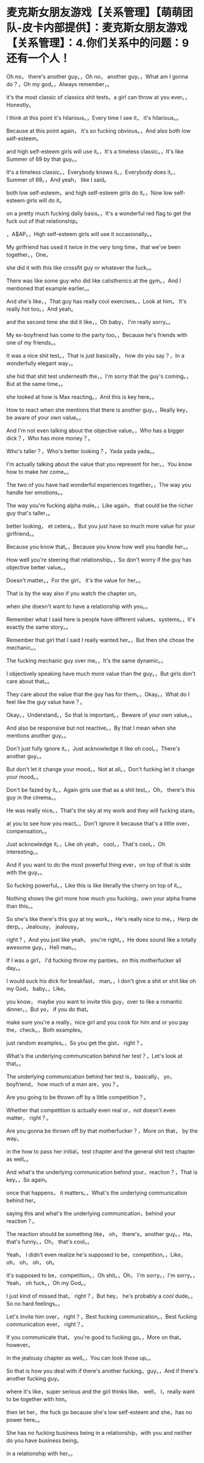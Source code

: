 # 麦克斯女朋友游戏【关系管理】【萌萌团队-皮卡内部提供】：麦克斯女朋友游戏【关系管理】：4.你们关系中的问题：9还有一个人！

Oh no， there's another guy。，Oh no， another guy。，What am I gonna do？，Oh my god。，Always remember，。

it's the most classic of classics shit tests，a girl can throw at you ever。，Honestly。

 I think at this point it's hilarious。，Every time I see it， it's hilarious。。

Because at this point again， it's so fucking obvious。，And also both low self-esteem。

and high self-esteem girls will use it。，It's a timeless classic。，It's like Summer of 69 by that guy。。

It's a timeless classic。，Everybody knows it。，Everybody does it。，Summer of 69。，And yeah， like I said。

 both low self-esteem，and high self-esteem girls do it。，Now low self-esteem girls will do it。

on a pretty much fucking daily basis。，It's a wonderful red flag to get the fuck out of that relationship。

，A$AP。，High self-esteem girls will use it occasionally。。

My girlfriend has used it twice in the very long time，that we've been together。，One。

 she did it with this like crossfit guy or whatever the fuck。。

There was like some guy who did like calisthenics at the gym。，And I mentioned that example earlier。。

And she's like，，That guy has really cool exercises。，Look at him。 It's really hot too。，And yeah。

 and the second time she did it like，，Oh baby， I'm really sorry。。

My ex-boyfriend has come to the party too。，Because he's friends with one of my friends。。

It was a nice shit test。，That is just basically， how do you say？，In a wonderfully elegant way，。

she hid that shit test underneath the，，I'm sorry that the guy's coming。，But at the same time，。

she looked at how is Max reacting。，And this is key here。。

How to react when she mentions that there is another guy。，Really key， be aware of your own value。。

And I'm not even talking about the objective value。，Who has a bigger dick？，Who has more money？。

Who's taller？，Who's better looking？，Yada yada yada。。

I'm actually talking about the value that you represent for her。，You know how to make her come。。

The two of you have had wonderful experiences together。，The way you handle her emotions。。

The way you're fucking alpha male。，Like again， that could be the richer guy that's taller，。

better looking， et cetera。，But you just have so much more value for your girlfriend。。

Because you know that。，Because you know how well you handle her。。

How well you're steering that relationship。，So don't worry if the guy has objective better value。。

Doesn't matter。，For the girl， it's the value for her。。

That is by the way also if you watch the chapter on。

when she doesn't want to have a relationship with you。。

Remember what I said here is people have different values，systems。，It's exactly the same story。。

Remember that girl that I said I really wanted her。，But then she chose the mechanic。。

The fucking mechanic guy over me。，It's the same dynamic。。

I objectively speaking have much more value than the guy。，But girls don't care about that。。

They care about the value that the guy has for them。，Okay。，What do I feel like the guy value have？。

Okay。，Understand。，So that is important。，Beware of your own value。。

And also be responsive but not reactive。，By that I mean when she mentions another guy。。

Don't just fully ignore it。，Just acknowledge it like oh cool。，There's another guy。。

But don't let it change your mood。，Not at all。，Don't fucking let it change your mood。。

Don't be fazed by it。，Again girls use that as a shit test。，Oh， there's this guy in the cinema。。

He was really nice。，That's the sky at my work and they will fucking stare。

at you to see how you react。，Don't ignore it because that's a little over，compensation。。

Just acknowledge it。，Like oh yeah， cool。，That's cool。，Oh interesting。。

And if you want to do the most powerful thing ever，on top of that is side with the guy。。

So fucking powerful。，Like this is like literally the cherry on top of it。。

Nothing shows the girl more how much you fucking，own your alpha frame than this。。

So she's like there's this guy at my work。，He's really nice to me。，Herp de derp。，Jealousy， jealousy。

 right？，And you just like yeah， you're right。，He does sound like a totally awesome guy。，Hell man。。

If I was a girl， I'd fucking throw my panties，on this motherfucker all day。。

I would suck his dick for breakfast， man。，I don't give a shit or shit like oh my God， baby。，Like。

 you know， maybe you want to invite this guy，over to like a romantic dinner。，But yo， if you do that。

 make sure you're a really，nice girl and you cook for him and or you pay the，check。，Both examples。

 just random examples。，So you get the gist， right？。

What's the underlying communication behind her test？，Let's look at that。。

The underlying communication behind her test is，basically， yo， boyfriend， how much of a man are，you？。

Are you going to be thrown off by a little competition？。

Whether that competition is actually even real or，not doesn't even matter， right？。

Are you gonna be thrown off by that motherfucker？，More on that， by the way。

 in the how to pass her initial，test chapter and the general shit test chapter as well。。

And what's the underlying communication behind your，reaction？，That is key。，So again。

 once that happens， it matters。，What's the underlying communication behind her。

saying this and what's the underlying communication，behind your reaction？。

The reaction should be something like， oh， there's，another guy。，Ha， that's funny。，Oh， that's cool。。

Yeah， I didn't even realize he's supposed to be，competition。，Like， oh， oh， oh， oh。

 it's supposed to be，competition。，Oh shit。，Oh， I'm sorry。，I'm sorry。，Yeah， oh fuck。，Oh my God。。

I just kind of missed that， right？，But hey， he's probably a cool dude。，So no hard feelings。。

Let's invite him over， right？，Best fucking communication。，Best fucking communication ever， right？。

If you communicate that， you're good to fucking go。，More on that， however。

 in the jealousy chapter as well。，You can look those up。。

So that is how you deal with if there's another fucking，guy。，And if there's another fucking guy。

 where it's like，super serious and the girl thinks like， well， I，really want to be together with him。

 then let her，the fuck go because she's low self-esteem and she，has no power here。。

She has no fucking business being in a relationship，with you and neither do you have business being。

in a relationship with her。。